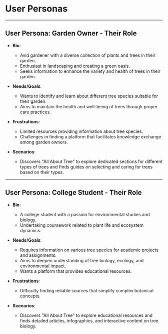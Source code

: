# User Personas

<!-- some introduction -->

<!-- a persona -->

<!-- more personas ... -->

---

## User Persona: Garden Owner - Their Role

- **Bio**:

  - Avid gardener with a diverse collection of plants and trees in their garden.
  - Enthusiast in landscaping and creating a green oasis.
  - Seeks information to enhance the variety and health of trees in their
    garden.

- **Needs/Goals**:

  - Wants to identify and learn about different tree species suitable for their
    garden.
  - Aims to maintain the health and well-being of trees through proper care
    practices.
  
- **Frustrations**:

  - Limited resources providing information about tree species.
  - Challenges in finding a platform that facilitates knowledge exchange among garden owners.

- **Scenarios**:

  - Discovers "All About Tree" to explore dedicated sections for different types of trees and finds guides on selecting and caring for trees based on their types.

---

## User Persona: College Student - Their Role

- **Bio**:

  - A college student with a passion for environmental studies and biology.
  - Undertaking coursework related to plant life and ecosystem dynamics.
  
- **Needs/Goals**:
  - Requires information on various tree species for academic projects and
    assignments.
  - Aims to deepen understanding of tree biology, ecology, and environmental
    impact.
  - Wants a platform that provides educational resources.
  
- **Frustrations**:

  - Difficulty finding reliable sources that simplify complex botanical concepts.

- **Scenarios**:

  - Discovers "All About Tree" to explore educational resources and finds detailed articles, infographics, and interactive content on tree biology.
